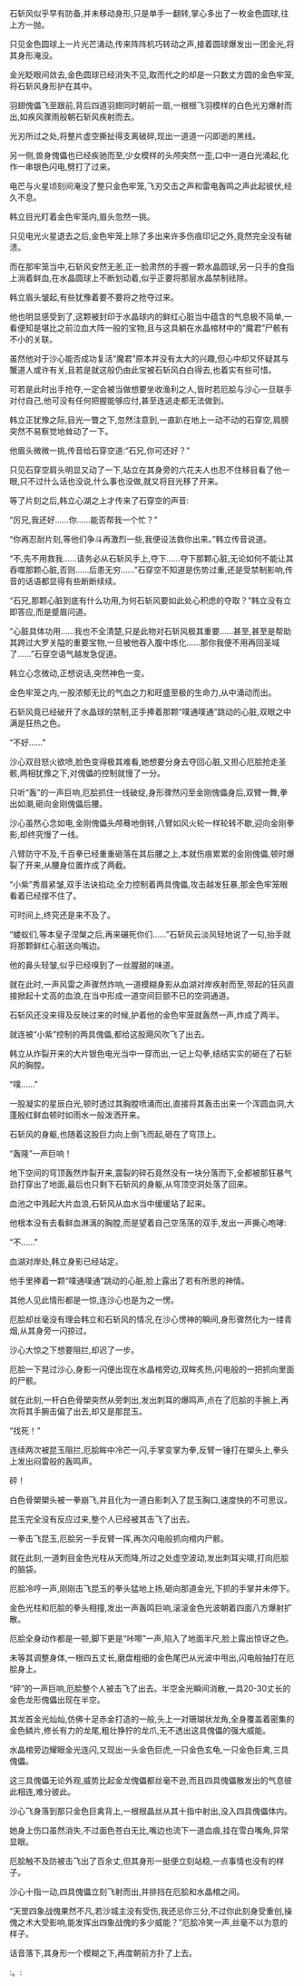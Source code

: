
石斩风似乎早有防备,并未移动身形,只是单手一翻转,掌心多出了一枚金色圆球,往上方一抛。

只见金色圆球上一片光芒涌动,传来阵阵机巧转动之声,接着圆球爆发出一团金光,将其身形淹没。

金光眨眼间敛去,金色圆球已经消失不见,取而代之的却是一只数丈方圆的金色牢笼,将石斩风身形护在其中。

羽翅傀儡飞至跟前,背后四道羽翅同时朝前一扇,一根根飞羽模样的白色光刃爆射而出,如疾风骤雨般朝石斩风疾射而去。

光刃所过之处,将整片虚空撕扯得支离破碎,现出一道道一闪即逝的黑线。

另一侧,兽身傀儡也已经疾驰而至,少女模样的头颅突然一歪,口中一道白光涌起,化作一串银色闪电,劈打了过来。

电芒与火星顷刻间淹没了整只金色牢笼,飞刃交击之声和雷电轰鸣之声此起彼伏,经久不息。

韩立目光盯着金色牢笼内,眉头忽然一挑。

只见电光火星退去之后,金色牢笼上除了多出来许多伤痕印记之外,竟然完全没有破溃。

而在那牢笼当中,石斩风安然无恙,正一脸肃然的手握一颗水晶圆球,另一只手的食指上淌着鲜血,在水晶圆球上不断划动着,似乎正要将那层水晶禁制祛除。

韩立眉头皱起,有些犹豫着要不要将之抢夺过来。

他也明显感受到了,这颗被封印于水晶球内的鲜红心脏当中蕴含的气息极不简单,一看便知是堪比之前泣血大阵一般的宝物,且与这具躺在水晶棺材中的“魔君”尸骸有不小的关联。

虽然他对于沙心能否成功复活“魔君”原本并没有太大的兴趣,但心中却又怀疑其与蟹道人或许有关,且若是就这般仍由此宝被石斩风白白得去,也着实有些可惜。

可若是此时出手抢夺,一定会被当做想要坐收渔利之人,皆时若厄脍与沙心一旦联手对付自己,他可没有任何把握能够应付,甚至连逃走都无法做到。

韩立正犹豫之际,目光一瞥之下,忽然注意到,一直趴在地上一动不动的石穿空,肩膀突然不易察觉地耸动了一下。

他眉头微微一挑,传音给石穿空道:“石兄,你可还好？”

只见石穿空肩头明显又动了一下,站立在其身旁的六花夫人也忍不住移目看了他一眼,只不过什么话也没说,什么事也没做,就又将目光移了开来。

等了片刻之后,韩立心湖之上才传来了石穿空的声音:

“厉兄,我还好……你……能否帮我一个忙？”

“你再忍耐片刻,等他们争斗再激烈一些,我便设法救你出来。”韩立传音说道。

“不,先不用救我……请务必从石斩风手上,夺下……夺下那颗心脏,无论如何不能让其吞噬那颗心脏,否则……后患无穷……”石穿空不知道是伤势过重,还是受禁制影响,传音的话语都显得有些断断续续。

“石兄,那颗心脏到底有什么功用,为何石斩风要如此处心积虑的夺取？”韩立没有立即答应,而是蹙眉问道。

“心脏具体功用……我也不全清楚,只是此物对石斩风极其重要……甚至,甚至是帮助其跨过大罗关隘的重要宝物,一旦被他吞入腹中炼化……那你我便不用再回圣域了……”石穿空语气越发急促道。

韩立心念微动,正想说话,突然神色一变。

金色牢笼之内,一股浓郁无比的气血之力和旺盛至极的生命力,从中涌动而出。

石斩风竟已经破开了水晶球的禁制,正手捧着那颗“噗通噗通”跳动的心脏,双眼之中满是狂热之色。

“不好……”

沙心双目怒火欲喷,脸色变得极其难看,她想要分身去夺回心脏,又担心厄脍抢走圣骸,两相犹豫之下,对傀儡的控制就慢了一分。

只听“轰”的一声巨响,厄脍抓住一线破绽,身形骤然闪至金刚傀儡身后,双臂一舞,拳出如潮,砸向金刚傀儡后腰。

沙心虽然心念如电,金刚傀儡头颅蓦地倒转,八臂如风火轮一样轮转不歇,迎向金刚拳影,却终究慢了一线。

八臂防守不及,千百拳已经重重砸落在其后腰之上,本就伤痕累累的金刚傀儡,顿时爆裂了开来,从腰身位置炸成了两截。

“小紫”秀眉紧皱,双手法诀掐动,全力控制着两具傀儡,攻击越发狂暴,那金色牢笼眼看着已经撑不住了。

可时间上,终究还是来不及了。

“蝼蚁们,等本皇子涅槃之后,再来碾死你们……”石斩风云淡风轻地说了一句,抬手就将那颗鲜红心脏送向嘴边。

他的鼻头轻皱,似乎已经嗅到了一丝腥甜的味道。

就在此时,一声风雷之声骤然炸响,一道模糊身影从血湖对岸疾射而至,带起的狂风直接掀起十丈高的血浪,在当中形成一道空间巨颤不已的空洞通道。

石斩风还没来得及反映过来的时候,护着他的金色牢笼就轰然一声,炸成了两半。

就连被“小紫”控制的两具傀儡,都给这股飓风吹飞了出去。

韩立从炸裂开来的大片银色电光当中一穿而出,一记上勾拳,结结实实的砸在了石斩风的胸膛。

“噗……”

一股凝实的星辰白光,顿时透过其胸膛喷涌而出,直接将其轰击出来一个浑圆血洞,大蓬殷红鲜血顿时如雨水一般泼洒开来。

石斩风的身躯,也随着这股巨力向上倒飞而起,砸在了穹顶上。

“轰隆”一声巨响！

地下空间的穹顶轰然炸裂开来,震裂的碎石竟然没有一块分落而下,全都被那狂暴气劲打穿出了地面,最后也只剩下石斩风的身躯,从穹顶空洞处落了回来。

血池之中溅起大片血浪,石斩风从血水当中缓缓站了起来。

他根本没有去看鲜血淋漓的胸膛,而是望着自己空荡荡的双手,发出一声撕心咆哮:

“不……”

血湖对岸处,韩立身影已经站定。

他手里捧着一颗“噗通噗通”跳动的心脏,脸上露出了若有所思的神情。

其他人见此情形都是一惊,连沙心也是为之一愣。

厄脍却丝毫没有理会韩立和石斩风的情况,在沙心愣神的瞬间,身形骤然化为一缕青烟,从其身旁一闪掠过。

沙心大惊之下想要阻拦,却迟了一步。

厄脍一下晃过沙心,身影一闪便出现在水晶棺旁边,双眸炙热,闪电般的一把抓向里面的尸骸。

就在此刻,一杆白色骨槊突然从旁刺出,发出刺耳的爆鸣声,点在了厄脍的手腕上,再次将其手腕击偏了出去,却又是那昆玉。

“找死！”

连续两次被昆玉阻拦,厄脍眸中冷芒一闪,手掌变掌为拳,反臂一锤打在槊头上,拳头上发出闷雷般的轰鸣声。

砰！

白色骨槊槊头被一拳崩飞,并且化为一道白影刺入了昆玉胸口,速度快的不可思议。

昆玉完全没有反应过来,整个人已经被其击飞了出去。

一拳击飞昆玉,厄脍另一手反臂一挥,再次闪电般抓向棺内尸骸。

就在此刻,一道刺目金色光柱从天而降,所过之处虚空波动,发出刺耳尖啸,打向厄脍的脑袋。

厄脍冷哼一声,刚刚击飞昆玉的拳头猛地上扬,砸向那道金光,下抓的手掌并未停下。

金色光柱和厄脍的拳头相撞,发出一声轰鸣巨响,滚滚金色光波朝着四面八方爆射扩散。

厄脍全身动作都是一顿,脚下更是“咔嚓”一声,陷入了地面半尺,脸上露出惊讶之色。

未等其调整身体,一根四五丈长,磨盘粗细的金色尾巴从光波中甩出,闪电般抽打在厄脍身上。

“砰”的一声巨响,厄脍整个人被击飞了出去。半空金光瞬间消散,一具20-30丈长的金色龙形傀儡出现在半空。

其龙首金光灿灿,仿佛十足赤金打造的一般,头上一对珊瑚状龙角,全身覆盖着密集的金色鳞片,修长有力的龙尾,粗壮狰狞的龙爪,无不透出这具傀儡的强大威能。

水晶棺旁边耀眼金光连闪,又现出一头金色巨虎,一只金色玄龟,一只金色巨禽,三具傀儡。

这三具傀儡无论外观,威势比起金龙傀儡都丝毫不逊,而且四具傀儡散发出的气息彼此相连,难分彼此。

沙心飞身落到那只金色巨禽背上,一根根晶丝从其十指中射出,没入四具傀儡体内。

她身上伤口虽然消失,不过面色苍白无比,嘴边也流下一道血痕,挂在雪白嘴角,异常显眼。

厄脍触不及防被击飞出了百余丈,但其身形一挺便立刻站稳,一点事情也没有的样子。

沙心十指一动,四具傀儡立刻飞射而出,并排挡在厄脍和水晶棺之间。

“天罡四象战傀果然不凡,若沙城主没有受伤,我还忌你三分,不过你此刻身受重创,操傀之术大受影响,能发挥出四象战傀的多少威能？”厄脍冷笑一声,丝毫不以为意的样子。

话音落下,其身形一个模糊之下,再度朝前方扑了上去。

:。:
